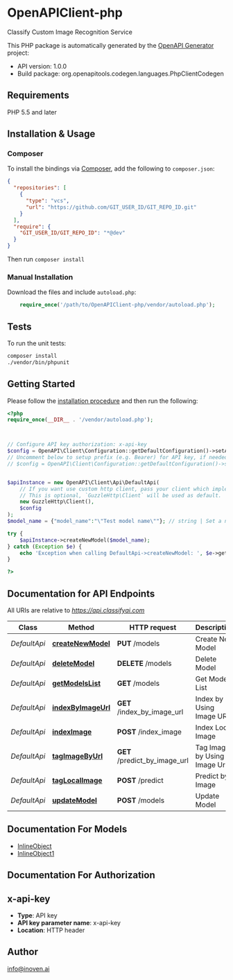 # OpenAPIClient-php

Classify Custom Image Recognition Service

This PHP package is automatically generated by the [OpenAPI Generator](https://openapi-generator.tech) project:

- API version: 1.0.0
- Build package: org.openapitools.codegen.languages.PhpClientCodegen

## Requirements

PHP 5.5 and later

## Installation & Usage

### Composer

To install the bindings via [Composer](http://getcomposer.org/), add the following to `composer.json`:

```json
{
  "repositories": [
    {
      "type": "vcs",
      "url": "https://github.com/GIT_USER_ID/GIT_REPO_ID.git"
    }
  ],
  "require": {
    "GIT_USER_ID/GIT_REPO_ID": "*@dev"
  }
}
```

Then run `composer install`

### Manual Installation

Download the files and include `autoload.php`:

```php
    require_once('/path/to/OpenAPIClient-php/vendor/autoload.php');
```

## Tests

To run the unit tests:

```bash
composer install
./vendor/bin/phpunit
```

## Getting Started

Please follow the [installation procedure](#installation--usage) and then run the following:

```php
<?php
require_once(__DIR__ . '/vendor/autoload.php');



// Configure API key authorization: x-api-key
$config = OpenAPI\Client\Configuration::getDefaultConfiguration()->setApiKey('x-api-key', 'YOUR_API_KEY');
// Uncomment below to setup prefix (e.g. Bearer) for API key, if needed
// $config = OpenAPI\Client\Configuration::getDefaultConfiguration()->setApiKeyPrefix('x-api-key', 'Bearer');


$apiInstance = new OpenAPI\Client\Api\DefaultApi(
    // If you want use custom http client, pass your client which implements `GuzzleHttp\ClientInterface`.
    // This is optional, `GuzzleHttp\Client` will be used as default.
    new GuzzleHttp\Client(),
    $config
);
$model_name = {"model_name":"\"Test model name\""}; // string | Set a name for your model

try {
    $apiInstance->createNewModel($model_name);
} catch (Exception $e) {
    echo 'Exception when calling DefaultApi->createNewModel: ', $e->getMessage(), PHP_EOL;
}

?>
```

## Documentation for API Endpoints

All URIs are relative to *https://api.classifyai.com*

Class | Method | HTTP request | Description
------------ | ------------- | ------------- | -------------
*DefaultApi* | [**createNewModel**](docs/Api/DefaultApi.md#createnewmodel) | **PUT** /models | Create New Model
*DefaultApi* | [**deleteModel**](docs/Api/DefaultApi.md#deletemodel) | **DELETE** /models | Delete Model
*DefaultApi* | [**getModelsList**](docs/Api/DefaultApi.md#getmodelslist) | **GET** /models | Get Models List
*DefaultApi* | [**indexByImageUrl**](docs/Api/DefaultApi.md#indexbyimageurl) | **GET** /index_by_image_url | Index by Using Image URL
*DefaultApi* | [**indexImage**](docs/Api/DefaultApi.md#indeximage) | **POST** /index_image | Index Local Image
*DefaultApi* | [**tagImageByUrl**](docs/Api/DefaultApi.md#tagimagebyurl) | **GET** /predict_by_image_url | Tag Image by Using Image Url
*DefaultApi* | [**tagLocalImage**](docs/Api/DefaultApi.md#taglocalimage) | **POST** /predict | Predict by Image
*DefaultApi* | [**updateModel**](docs/Api/DefaultApi.md#updatemodel) | **POST** /models | Update Model


## Documentation For Models

 - [InlineObject](docs/Model/InlineObject.md)
 - [InlineObject1](docs/Model/InlineObject1.md)


## Documentation For Authorization



## x-api-key


- **Type**: API key
- **API key parameter name**: x-api-key
- **Location**: HTTP header



## Author

info@inoven.ai

